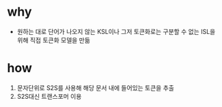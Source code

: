 # why
- 원하는 대로 단어가 나오지 않는 KSL이나 그저 토큰화로는 구분할 수 없는 ISL을 위해 직접 토큰화 모델을 만듦
# how
1. 문자단위로 S2S를 사용해 해당 문서 내에 들어있는 토큰을 추출
2. S2S대신 트랜스포머 이용
